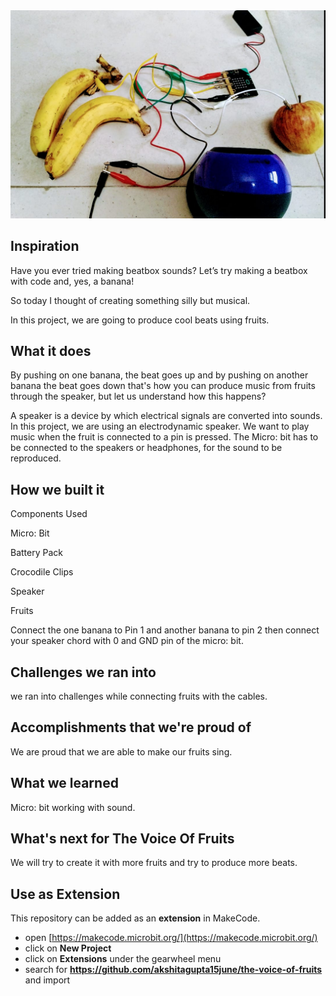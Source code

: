 <img src="https://github.com/akshitagupta15june/the-voice-of-fruits/blob/master/Images/fruit.jpeg">

## Inspiration

Have you ever tried making beatbox sounds? Let’s try making a beatbox with code and, yes, a banana!

So today I thought of creating something silly but musical.

In this project, we are going to produce cool beats using fruits.

## What it does

By pushing on one banana, the beat goes up and by pushing on another banana the beat goes down that's how you can produce music from fruits through the speaker, but let us understand how this happens?

A speaker is a device by which electrical signals are converted into sounds. In this project, we are using an electrodynamic speaker. We want to play music when the fruit is connected to a pin is pressed. The Micro: bit has to be connected to the speakers or headphones, for the sound to be reproduced.

## How we built it

Components Used

Micro: Bit

Battery Pack

Crocodile Clips

Speaker

Fruits

Connect the one banana to Pin 1 and another banana to pin 2 then connect your speaker chord with 0 and GND pin of the micro: bit.

## Challenges we ran into

we ran into challenges while connecting fruits with the cables.

## Accomplishments that we're proud of

We are proud that we are able to make our fruits sing.

## What we learned

Micro: bit working with sound.

## What's next for The Voice Of Fruits

We will try to create it with more fruits and try to produce more beats.

## Use as Extension

This repository can be added as an **extension** in MakeCode.

* open [https://makecode.microbit.org/](https://makecode.microbit.org/)
* click on **New Project**
* click on **Extensions** under the gearwheel menu
* search for **https://github.com/akshitagupta15june/the-voice-of-fruits** and import


